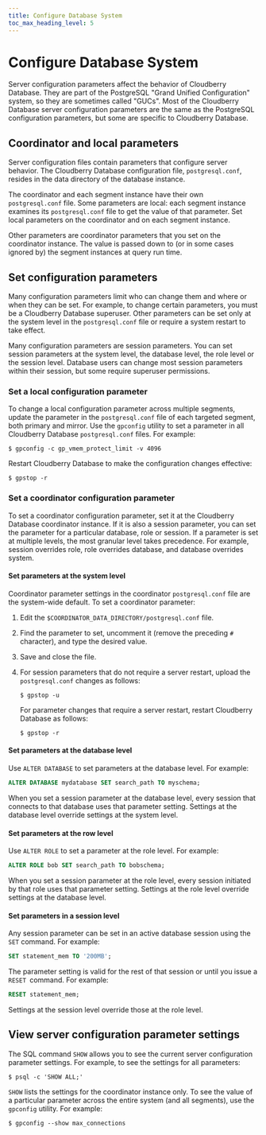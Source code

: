 ```yaml
---
title: Configure Database System
toc_max_heading_level: 5
---
```


# Configure Database System

Server configuration parameters affect the behavior of Cloudberry Database. They are part of the PostgreSQL "Grand Unified Configuration" system, so they are sometimes called "GUCs". Most of the Cloudberry Database server configuration parameters are the same as the PostgreSQL configuration parameters, but some are specific to Cloudberry Database.

## Coordinator and local parameters

Server configuration files contain parameters that configure server behavior. The Cloudberry Database configuration file, `postgresql.conf`, resides in the data directory of the database instance.

The coordinator and each segment instance have their own `postgresql.conf` file. Some parameters are local: each segment instance examines its `postgresql.conf` file to get the value of that parameter. Set local parameters on the coordinator and on each segment instance.

Other parameters are coordinator parameters that you set on the coordinator instance. The value is passed down to (or in some cases ignored by) the segment instances at query run time.

## Set configuration parameters

Many configuration parameters limit who can change them and where or when they can be set. For example, to change certain parameters, you must be a Cloudberry Database superuser. Other parameters can be set only at the system level in the `postgresql.conf` file or require a system restart to take effect.

Many configuration parameters are session parameters. You can set session parameters at the system level, the database level, the role level or the session level. Database users can change most session parameters within their session, but some require superuser permissions.

### Set a local configuration parameter

To change a local configuration parameter across multiple segments, update the parameter in the `postgresql.conf` file of each targeted segment, both primary and mirror. Use the `gpconfig` utility to set a parameter in all Cloudberry Database `postgresql.conf` files. For example:

```shell
$ gpconfig -c gp_vmem_protect_limit -v 4096
```

Restart Cloudberry Database to make the configuration changes effective:

```shell
$ gpstop -r
```

### Set a coordinator configuration parameter

To set a coordinator configuration parameter, set it at the Cloudberry Database coordinator instance. If it is also a session parameter, you can set the parameter for a particular database, role or session. If a parameter is set at multiple levels, the most granular level takes precedence. For example, session overrides role, role overrides database, and database overrides system.

#### Set parameters at the system level

Coordinator parameter settings in the coordinator `postgresql.conf` file are the system-wide default. To set a coordinator parameter:

1. Edit the `$COORDINATOR_DATA_DIRECTORY/postgresql.conf` file.
2. Find the parameter to set, uncomment it (remove the preceding `#` character), and type the desired value.
3. Save and close the file.
4. For session parameters that do not require a server restart, upload the `postgresql.conf` changes as follows:

    ```shell
    $ gpstop -u
    ```

    For parameter changes that require a server restart, restart Cloudberry Database as follows:

    ```shell
    $ gpstop -r
    ```

#### Set parameters at the database level

Use `ALTER DATABASE` to set parameters at the database level. For example:

```sql
ALTER DATABASE mydatabase SET search_path TO myschema;
```

When you set a session parameter at the database level, every session that connects to that database uses that parameter setting. Settings at the database level override settings at the system level.

#### Set parameters at the row level

Use `ALTER ROLE` to set a parameter at the role level. For example:

```sql
ALTER ROLE bob SET search_path TO bobschema;
```

When you set a session parameter at the role level, every session initiated by that role uses that parameter setting. Settings at the role level override settings at the database level.

#### Set parameters in a session level

Any session parameter can be set in an active database session using the `SET` command. For example:

```sql
SET statement_mem TO '200MB';
```

The parameter setting is valid for the rest of that session or until you issue a `RESET `command. For example:

```sql
RESET statement_mem;
```

Settings at the session level override those at the role level.

## View server configuration parameter settings

The SQL command `SHOW` allows you to see the current server configuration parameter settings. For example, to see the settings for all parameters:

```shell
$ psql -c 'SHOW ALL;'
```

`SHOW` lists the settings for the coordinator instance only. To see the value of a particular parameter across the entire system (and all segments), use the `gpconfig` utility. For example:

```shell
$ gpconfig --show max_connections
```
